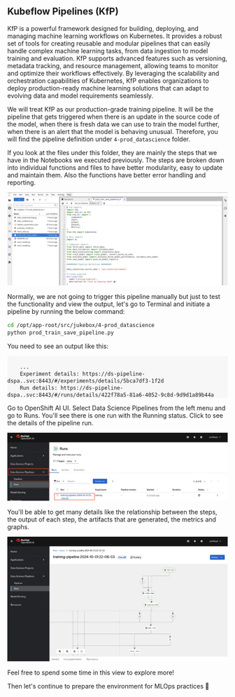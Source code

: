## Kubeflow Pipelines (KfP)

KfP is a powerful framework designed for building, deploying, and managing machine learning workflows on Kubernetes. It provides a robust set of tools for creating reusable and modular pipelines that can easily handle complex machine learning tasks, from data ingestion to model training and evaluation. KfP supports advanced features such as versioning, metadata tracking, and resource management, allowing teams to monitor and optimize their workflows effectively. By leveraging the scalability and orchestration capabilities of Kubernetes, KfP enables organizations to deploy production-ready machine learning solutions that can adapt to evolving data and model requirements seamlessly.

We will treat KfP as our production-grade training pipeline. It will be the pipeline that gets triggered when there is an update in the source code of the model, when there is fresh data we can use to train the model further, when there is an alert that the model is behaving unusual. Therefore, you will find the pipeline definition under `4-prod_datascience` folder. 

If you look at the files under this folder, they are mainly the steps that we have in the Notebooks we executed previously. The steps are broken down into individual functions and files to have better modularity, easy to update and maintain them. Also the functions have better error handling and reporting. 

![kfp.png](./images/kfp.png)

Normally, we are not going to trigger this pipeline manually but just to test the functionality and view the output, let's go to Terminal and initiate a pipeline by running the below command:

```bash
cd /opt/app-root/src/jukebox/4-prod_datascience
python prod_train_save_pipeline.py
```

You need to see an output like this:

<div class="highlight" style="background: #f7f7f7">
<pre><code class="language-yaml">
    ...
    Experiment details: https://ds-pipeline-dspa.<TEAM_NAME>.svc:8443/#/experiments/details/5bca7df3-1f2d
    Run details: https://ds-pipeline-dspa.<TEAM_NAME>.svc:8443/#/runs/details/422f78a5-81a6-4052-9c8d-9d9d1a89b44a
</code></pre></div>


Go to OpenShift AI UI. Select Data Science Pipelines from the left menu and go to Runs. You'll see there is one run with the Running status. Click to see the details of the pipeline run.

![kfp-2.png](./images/kfp-2.png)

You'll be able to get many details like the relationship between the steps, the output of each step, the artifacts that are generated, the metrics and graphs. 

![kfp-3.png](./images/kfp-3.png)

 Feel free to spend some time in this view to explore more! 

Then let's continue to prepare the environment for MLOps practices 🙌